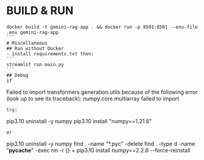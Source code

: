 # BUILD & RUN
````
docker build -t gemini-rag-app . && docker run -p 8501:8501 --env-file .env gemini-rag-app
```
# Miscellaneous
## Run without Docker
- install requirements.txt then:
```
streamlit run main.py
```
## Debug 
if 
````
Failed to import transformers.generation.utils because of the following 
error (look up to see its traceback):
numpy.core.multiarray failed to import
```
try:
```

pip3.10 uninstall -y numpy
pip3.10 install "numpy==1.21.6"

```
or
``` 
pip3.10 uninstall -y numpy
find . -name "*.pyc" -delete
find . -type d -name "__pycache__" -exec rm -r {} +
pip3.10 install numpy==2.2.6 --force-reinstall
```
